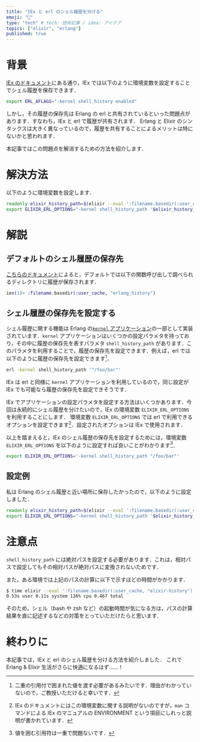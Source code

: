 ```yaml
---
title: "IEx と erl のシェル履歴を分ける"
emoji: "🤼"
type: "tech" # tech: 技術記事 / idea: アイデア
topics: ["elixir", "erlang"]
published: true
---
```


# 背景

[IEx のドキュメント](https://hexdocs.pm/iex/IEx.html#module-shell-history)にある通り，IEx では以下のように環境変数を設定することでシェル履歴を保存できます．

```bash
export ERL_AFLAGS="-kernel shell_history enabled"
```

しかし，その履歴の保存先は Erlang の erl と共有されているといった問題点があります．すなわち，IEx と erl で履歴が共有されます．
Erlang と Elixir のシンタックスは大きく異なっているので，履歴を共有することによるメリットは特にないかと思われます．

本記事ではこの問題点を解消するための方法を紹介します．

# 解決方法

以下のように環境変数を設定します．

```bash
readonly elixir_history_path=$(elixir --eval ':filename.basedir(:user_cache, "elixir-history") |> IO.write()')
export ELIXIR_ERL_OPTIONS="-kernel shell_history_path '$elixir_history_path'"
```

# 解説

## デフォルトのシェル履歴の保存先

[こちらのドキュメント](https://erlang.org/doc/man/kernel_app.html)によると，デフォルトでは以下の関数呼び出しで調べられるディレクトリに履歴が保存されます．

```elixir
iex(1)> :filename.basedir(:user_cache, "erlang_history")
```

## シェル履歴の保存先を設定する

シェル履歴に関する機能は Erlang の[`kernel` アプリケーション](https://erlang.org/doc/man/kernel_app.html)の一部として実装されています．`kernel` アプリケーションはいくつかの設定パラメタを持っており，その中に履歴の保存先を表すパラメタ `shell_history_path` があります．このパラメタを利用することで，履歴の保存先を設定できます．例えば，erl では以下のように履歴の保存先を設定できます[^1]．

```bash
erl -kernel shell_history_path '"/foo/bar"'
```

IEx は erl と同様に `kernel` アプリケーションを利用しているので，同じ設定が IEx でも可能なら履歴の保存先を設定できそうです．

IEx でアプリケーションの設定パラメタを設定する方法はいくつかあります．今回は永続的にシェル履歴を分けたいので，IEx の環境変数 `ELIXIR_ERL_OPTIONS` を利用することにします．
環境変数 `ELIXIR_ERL_OPTIONS` では erl で利用できるオプションを設定できます[^2]．設定されたオプションは IEx で使用されます．

以上を踏まえると，IEx のシェル履歴の保存先を設定するためには，環境変数 `ELIXIR_ERL_OPTIONS` を以下のように設定すれば良いことがわかります[^3]．

```bash
export ELIXIR_ERL_OPTIONS='-kernel shell_history_path "/foo/bar"'
```

## 設定例

私は Erlang のシェル履歴と近い場所に保存したかったので，以下のように設定しました．

```bash
readonly elixir_history_path=$(elixir --eval ':filename.basedir(:user_cache, "elixir-history") |> IO.write()')
export ELIXIR_ERL_OPTIONS="-kernel shell_history_path '$elixir_history_path'"
```

# 注意点

`shell_history_path` には絶対パスを設定する必要があります．これは，相対パスで設定してもその相対パスが絶対パスに変換されないためです．

また，ある環境では上記のパスの計算に以下で示すほどの時間がかかります．

```bash
$ time elixir --eval ':filename.basedir(:user_cache, "elixir-history") |> IO.write()'
0.53s user 0.11s system 136% cpu 0.467 total
```

そのため，シェル（bash や zsh など）の起動時間が気になる方は，パスの計算結果を直に記述するなどの対策をとっていただけたらと思います．

# 終わりに

本記事では，IEx と erl のシェル履歴を分ける方法を紹介しました．
これで Erlang & Elixir 生活がさらに快適になるはず......！

[^1]: 二重の引用付で囲まれた値を渡す必要があるみたいです．理由がわかっていないので，ご教授いただけると幸いです．
[^2]: IEx のドキュメントにはこの環境変数に関する説明がないのですが，`man` コマンドによる IEx のマニュアルの ENVIRONMENT という項目にしれっと説明が書かれています．
[^3]: 値を囲む引用符は一重で問題ないです．
